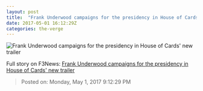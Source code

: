 ```yaml
---
layout: post
title:  "Frank Underwood campaigns for the presidency in House of Cards' new trailer"
date: 2017-05-01 16:12:29Z
categories: the-verge
---
```


![Frank Underwood campaigns for the presidency in House of Cards' new trailer](https://cdn0.vox-cdn.com/thumbor/9RUMVAUNziSbALvaFuG1moAb3-I=/63x0:836x435/1600x900/cdn0.vox-cdn.com/uploads/chorus_image/image/54559243/Screen_Shot_2017_05_01_at_11.50.24_AM.0.png)




Full story on F3News: [Frank Underwood campaigns for the presidency in House of Cards' new trailer](http://www.f3nws.com/n/jAzxZH)

> Posted on: Monday, May 1, 2017 9:12:29 PM
